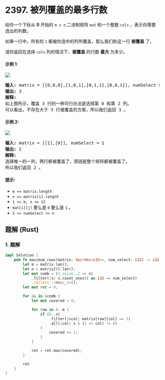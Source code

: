 # 2397. 被列覆盖的最多行数
给你一个下标从 **0** 开始的 `m x n` 二进制矩阵 `mat` 和一个整数 `cols` ，表示你需要选出的列数。

如果一行中，所有的 `1` 都被你选中的列所覆盖，那么我们称这一行 **被覆盖** 了。

请你返回在选择 `cols` 列的情况下，**被覆盖** 的行数 **最大** 为多少。

#### 示例 1:
![](https://assets.leetcode.com/uploads/2022/07/14/rowscovered.png)
<pre>
<strong>输入:</strong> matrix = [[0,0,0],[1,0,1],[0,1,1],[0,0,1]], numSelect = 2
<strong>输出:</strong> 3
<strong>解释:</strong>
如上图所示，覆盖 3 行的一种可行办法是选择第 0 和第 2 列。
可以看出，不存在大于 3 行被覆盖的方案，所以我们返回 3 。
</pre>

#### 示例 2:
![](https://assets.leetcode.com/uploads/2022/07/14/rowscovered2.png)
<pre>
<strong>输入:</strong> matrix = [[1],[0]], numSelect = 1
<strong>输出:</strong> 2
<strong>解释:</strong>
选择唯一的一列，两行都被覆盖了，原因是整个矩阵都被覆盖了。
所以我们返回 2 。
</pre>

#### 提示:
* `m == matrix.length`
* `n == matrix[i].length`
* `1 <= m, n <= 12`
* `mat[i][j]` 要么是 `0` 要么是 `1` 。
* `1 <= numSelect <= n`

## 题解 (Rust)

### 1. 题解
```Rust
impl Solution {
    pub fn maximum_rows(matrix: Vec<Vec<i32>>, num_select: i32) -> i32 {
        let m = matrix.len();
        let n = matrix[0].len();
        let mut comb = (1_usize..2 << n)
            .filter(|x| x.count_ones() as i32 == num_select)
            .collect::<Vec<_>>();
        let mut ret = 0;

        for &s in &comb {
            let mut covered = 0;

            for row in 0..m {
                if (0..n)
                    .filter(|&col| matrix[row][col] == 1)
                    .all(|col| s & (1 << col) != 0)
                {
                    covered += 1;
                }
            }

            ret = ret.max(covered);
        }

        ret
    }
}
```
